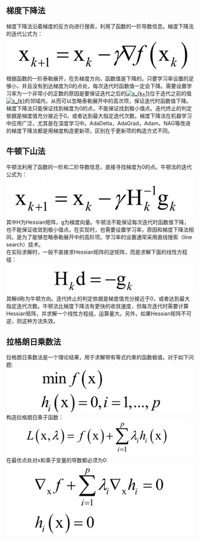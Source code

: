 ## 梯度下降法
   梯度下降法沿着梯度的反方向进行搜索，利用了函数的一阶导数信息。梯度下降法的迭代公式为：  
   ![](https://github.com/13483910551/-/blob/master/%E7%AE%97%E6%B3%95/file/v2-818b36bade362a2ee2d6c0a008f954d6_r.jpg)  
   根据函数的一阶泰勒展开，在负梯度方向，函数值是下降的。只要学习率设置的足够小，并且没有到达梯度为0的点处，每次迭代时函数值一定会下降。需要设置学习率为一个非常小的正数的原因是要保证迭代之后的<a href="https://www.codecogs.com/eqnedit.php?latex=\inline&space;x_{k&plus;1}" target="_blank"><img src="https://latex.codecogs.com/gif.latex?\inline&space;x_{k&plus;1}" title="x_{k+1}" /></a>位于迭代之前的值<a href="https://www.codecogs.com/eqnedit.php?latex=\inline&space;x_{k}" target="_blank"><img src="https://latex.codecogs.com/gif.latex?\inline&space;x_{k}" title="x_{k}" /></a>的邻域内，从而可以忽略泰勒展开中的高次项，保证迭代时函数值下降。梯度下降法只能保证找到梯度为0的点，不能保证找到极小值点。迭代终止的判定依据是梯度值充分接近于0，或者达到最大指定迭代次数。梯度下降法在机器学习中应用广泛，尤其是在深度学习中。AdaDelta，AdaGrad，Adam，NAG等改进的梯度下降法都是用梯度构造更新项，区别在于更新项的构造方式不同。
## 牛顿下山法
牛顿法利用了函数的一阶和二阶导数信息，直接寻找梯度为0的点。牛顿法的迭代公式为：  
![](https://github.com/13483910551/-/blob/master/%E7%AE%97%E6%B3%95/file/v2-a6547da0facbf64d8ea0702d7056ecd8_b.jpg)  
其中H为Hessian矩阵，g为梯度向量。牛顿法不能保证每次迭代时函数值下降，也不能保证收敛到极小值点。在实现时，也需要设置学习率，原因和梯度下降法相同，是为了能够忽略泰勒展开中的高阶项。学习率的设置通常采用直线搜索（line search）技术。  
在实际求解时，一般不直接求Hessian矩阵的逆矩阵，而是求解下面的线性方程组：  ![](https://github.com/13483910551/-/blob/master/%E7%AE%97%E6%B3%95/file/v2-7c23a6e1a68ee3bb3c8eb2d903125d29_b.jpg)  
其解d称为牛顿方向。迭代终止的判定依据是梯度值充分接近于0，或者达到最大指定迭代次数。牛顿法比梯度下降法有更快的收敛速度，但每次迭代时需要计算Hessian矩阵，并求解一个线性方程组，运算量大。另外，如果Hessian矩阵不可逆，则这种方法失效。
## 拉格朗日乘数法
拉格朗日乘数法是一个理论结果，用于求解带有等式约束的函数极值。对于如下问题:   
![](https://github.com/13483910551/-/blob/master/%E7%AE%97%E6%B3%95/file/1.jpg)    
构造拉格朗日乘子函数：  
![](https://github.com/13483910551/-/blob/master/%E7%AE%97%E6%B3%95/file/2.jpg)    
在最优点处对x和乘子变量的导数都必须为0:  
![](https://github.com/13483910551/-/blob/master/%E7%AE%97%E6%B3%95/file/3.jpg)    
